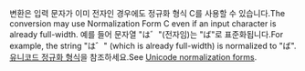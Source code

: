 <span data-ttu-id="2d446-101">변환은 입력 문자가 이미 전자인 경우에도 정규화 형식 C를 사용할 수 있습니다.</span><span class="sxs-lookup"><span data-stu-id="2d446-101">The conversion may use Normalization Form C even if an input character is already full-width.</span></span> <span data-ttu-id="2d446-102">예를 들어 문자열 "は゛"(전자임)는 "ば"로 표준화됩니다.</span><span class="sxs-lookup"><span data-stu-id="2d446-102">For example, the string "は゛" (which is already full-width) is normalized to "ば".</span></span> <span data-ttu-id="2d446-103">[유니코드 정규화 형식](http://unicode.org/reports/tr15)을 참조하세요.</span><span class="sxs-lookup"><span data-stu-id="2d446-103">See [Unicode normalization forms](http://unicode.org/reports/tr15).</span></span>